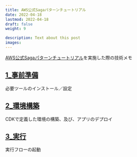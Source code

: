 ```yaml
---
title: AWS公式Sagaパターンチュートリアル
date: 2022-04-18
lastmod: 2022-04-18
draft: false
weight: 9

description: Text about this post
images:
---
```


[AWS公式Sagaパターンチュートリアル](https://docs.aws.amazon.com/ja_jp/prescriptive-guidance/latest/patterns/implement-the-serverless-saga-pattern-by-using-aws-step-functions.html)を実施した際の技術メモ

## [1_事前準備](./1_preparations/index.html)
必要ツールのインストール／設定

## [2_環境構築](./2_development/index.html)
CDKで定義した環境の構築、及び、アプリのデプロイ

## [3_実行](./3_execution/index.html)
実行フローの起動